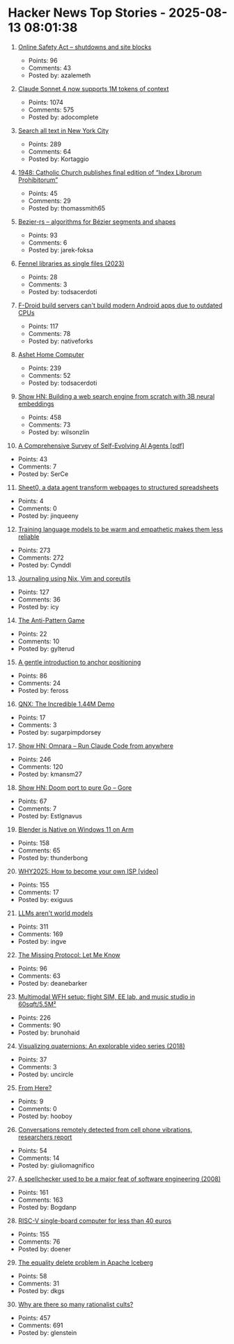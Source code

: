 # Hacker News Top Stories - 2025-08-13 08:01:38

1. [Online Safety Act – shutdowns and site blocks](https://www.blocked.org.uk/osa-blocks)
   - Points: 96
   - Comments: 43
   - Posted by: azalemeth

2. [Claude Sonnet 4 now supports 1M tokens of context](https://www.anthropic.com/news/1m-context)
   - Points: 1074
   - Comments: 575
   - Posted by: adocomplete

3. [Search all text in New York City](https://www.alltext.nyc/)
   - Points: 289
   - Comments: 64
   - Posted by: Kortaggio

4. [1948: Catholic Church publishes final edition of “Index Librorum Prohibitorum”](https://historyofinformation.com/detail.php?entryid=856)
   - Points: 45
   - Comments: 29
   - Posted by: thomassmith65

5. [Bezier-rs – algorithms for Bézier segments and shapes](https://graphite.rs/libraries/bezier-rs/)
   - Points: 93
   - Comments: 6
   - Posted by: jarek-foksa

6. [Fennel libraries as single files (2023)](https://andreyor.st/posts/2023-08-27-fennel-libraries-as-single-files/)
   - Points: 28
   - Comments: 3
   - Posted by: todsacerdoti

7. [F-Droid build servers can't build modern Android apps due to outdated CPUs](undefined)
   - Points: 117
   - Comments: 78
   - Posted by: nativeforks

8. [Ashet Home Computer](https://ashet.computer/)
   - Points: 239
   - Comments: 52
   - Posted by: todsacerdoti

9. [Show HN: Building a web search engine from scratch with 3B neural embeddings](https://blog.wilsonl.in/search-engine/)
   - Points: 458
   - Comments: 73
   - Posted by: wilsonzlin

10. [A Comprehensive Survey of Self-Evolving AI Agents [pdf]](https://arxiv.org/abs/2508.07407)
   - Points: 43
   - Comments: 7
   - Posted by: SerCe

11. [Sheet0, a data agent transform webpages to structured spreadsheets](https://www.sheet0.com/)
   - Points: 4
   - Comments: 0
   - Posted by: jinqueeny

12. [Training language models to be warm and empathetic makes them less reliable](https://arxiv.org/abs/2507.21919)
   - Points: 273
   - Comments: 272
   - Posted by: Cynddl

13. [Journaling using Nix, Vim and coreutils](https://tangled.sh/@oppi.li/journal)
   - Points: 127
   - Comments: 36
   - Posted by: icy

14. [The Anti-Pattern Game](https://hakon.gylterud.net/antipattern/)
   - Points: 22
   - Comments: 10
   - Posted by: gylterud

15. [A gentle introduction to anchor positioning](https://webkit.org/blog/17240/a-gentle-introduction-to-anchor-positioning/)
   - Points: 86
   - Comments: 24
   - Posted by: feross

16. [QNX: The Incredible 1.44M Demo](https://archive.org/details/QNX_incredible_1.44m_demo_v4.0)
   - Points: 17
   - Comments: 3
   - Posted by: sugarpimpdorsey

17. [Show HN: Omnara – Run Claude Code from anywhere](https://github.com/omnara-ai/omnara)
   - Points: 246
   - Comments: 120
   - Posted by: kmansm27

18. [Show HN: Doom port to pure Go – Gore](https://github.com/AndreRenaud/gore)
   - Points: 67
   - Comments: 7
   - Posted by: EstIgnavus

19. [Blender is Native on Windows 11 on Arm](https://www.thurrott.com/music-videos/324346/blender-is-native-on-windows-11-on-arm)
   - Points: 158
   - Comments: 65
   - Posted by: thunderbong

20. [WHY2025: How to become your own ISP [video]](https://media.ccc.de/v/why2025-9-how-to-become-your-own-isp)
   - Points: 155
   - Comments: 17
   - Posted by: exiguus

21. [LLMs aren't world models](https://yosefk.com/blog/llms-arent-world-models.html)
   - Points: 311
   - Comments: 169
   - Posted by: ingve

22. [The Missing Protocol: Let Me Know](https://deanebarker.net/tech/blog/let-me-know/)
   - Points: 96
   - Comments: 63
   - Posted by: deanebarker

23. [Multimodal WFH setup: flight SIM, EE lab, and music studio in 60sqft/5.5M²](https://www.sdo.group/study)
   - Points: 226
   - Comments: 90
   - Posted by: brunohaid

24. [Visualizing quaternions: An explorable video series (2018)](https://eater.net/quaternions)
   - Points: 37
   - Comments: 3
   - Posted by: uncircle

25. [From Here?](https://www.dirtyfeed.org/2025/07/from-here/)
   - Points: 9
   - Comments: 0
   - Posted by: hooboy

26. [Conversations remotely detected from cell phone vibrations, researchers report](https://www.psu.edu/news/engineering/story/conversations-remotely-detected-cell-phone-vibrations-researchers-report)
   - Points: 54
   - Comments: 14
   - Posted by: giuliomagnifico

27. [A spellchecker used to be a major feat of software engineering (2008)](https://prog21.dadgum.com/29.html)
   - Points: 161
   - Comments: 163
   - Posted by: Bogdanp

28. [RISC-V single-board computer for less than 40 euros](https://www.heise.de/en/news/RISC-V-single-board-computer-for-less-than-40-euros-10515044.html)
   - Points: 155
   - Comments: 76
   - Posted by: doener

29. [The equality delete problem in Apache Iceberg](https://blog.dataengineerthings.org/the-equality-delete-problem-in-apache-iceberg-143dd451a974)
   - Points: 58
   - Comments: 31
   - Posted by: dkgs

30. [Why are there so many rationalist cults?](https://asteriskmag.com/issues/11/why-are-there-so-many-rationalist-cults)
   - Points: 457
   - Comments: 691
   - Posted by: glenstein

